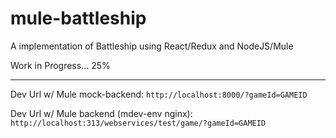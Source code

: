 # mule-battleship

A implementation of Battleship using React/Redux and NodeJS/Mule

Work in Progress... 25%


----------
Dev Url w/ Mule mock-backend: `http://localhost:8000/?gameId=GAMEID`

Dev Url w/ Mule backend (mdev-env nginx): `http://localhost:313/webservices/test/game/?gameId=GAMEID`
